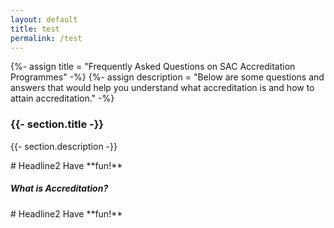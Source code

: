 ```yaml
---
layout: default
title: test
permalink: /test
---
```


{%- assign title = "Frequently Asked Questions on SAC Accreditation Programmes" -%}
{%- assign description = "Below are some questions and answers that would help you understand what accreditation is and how to attain accreditation." -%}
<h3>{{- section.title -}}</h3>
<p>{{- section.description -}}</p>

<div class="row is-multiline">
# Headline2
Have **fun!**
</div>	

<div style="margin-top:1rem;margin-bottom:1rem;">
	<div class="col is-large bp-accordion-header padding has-icons-right field has-addons is-marginless">
		<div class="col is-expanded is-fullwidth is-paddingless">
			<h5 class="has-text-grey-dark is-marginless">
				<b style="cursor:default;">What is Accreditation?</b>
			</h5>
		</div>
		<span class="sgds-icon sgds-icon-plus is-size-4 bp-accordion-button"></span>
	</div>
	<div id="accordion-body-0" class="col padding bp-accordion-body">
		<div class="bp-container is-full padding--top--lg padding--bottom" style="width: 100%">		
			<div class="row is-multiline">
				# Headline2
        			Have **fun!**
			</div>		
		</div>
	</div>		
</div>
